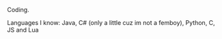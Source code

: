 Coding.

Languages I know:
Java, C# (only a little cuz im not a femboy), Python, C, JS and Lua

<!---
Yrod0200/Yrod0200 is a ✨ special ✨ repository because its `README.md` (this file) appears on your GitHub profile.
You can click the Preview link to take a look at your changes.
--->
